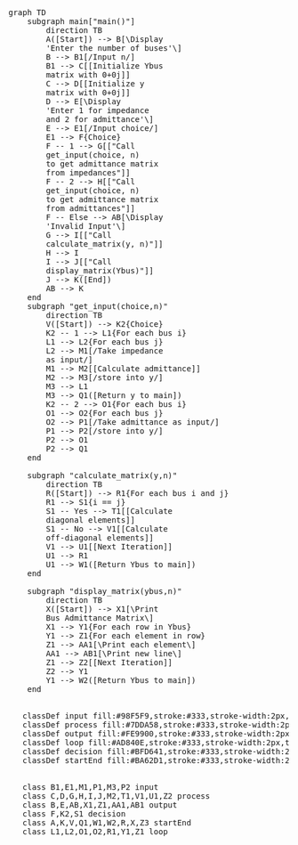<script type="module">
	import mermaid from 'https://cdn.jsdelivr.net/npm/mermaid@10/dist/mermaid.esm.min.mjs';
	mermaid.initialize({
		startOnLoad: true,
		theme: 'dark'
	});
</script>

<pre class="mermaid">
graph TD
    subgraph main["main()"]
        direction TB
        A([Start]) --> B[\Display 
        'Enter the number of buses'\]
        B --> B1[/Input n/]
        B1 --> C[[Initialize Ybus 
        matrix with 0+0j]]
        C --> D[[Initialize y 
        matrix with 0+0j]]
        D --> E[\Display 
        'Enter 1 for impedance 
        and 2 for admittance'\]
        E --> E1[/Input choice/]
        E1 --> F{Choice}
        F -- 1 --> G[["Call 
        get_input(choice, n) 
        to get admittance matrix 
        from impedances"]]
        F -- 2 --> H[["Call 
        get_input(choice, n) 
        to get admittance matrix 
        from admittances"]]
        F -- Else --> AB[\Display 
        'Invalid Input'\]
        G --> I[["Call 
        calculate_matrix(y, n)"]]
        H --> I
        I --> J[["Call 
        display_matrix(Ybus)"]]
        J --> K([End])
        AB --> K
    end
    subgraph "get_input(choice,n)"
        direction TB
        V([Start]) --> K2{Choice}
        K2 -- 1 --> L1{For each bus i}
        L1 --> L2{For each bus j}
        L2 --> M1[/Take impedance 
        as input/]
        M1 --> M2[[Calculate admittance]]
        M2 --> M3[/store into y/]
        M3 --> L1
        M3 --> Q1([Return y to main])
        K2 -- 2 --> O1{For each bus i}
        O1 --> O2{For each bus j}
        O2 --> P1[/Take admittance as input/]
        P1 --> P2[/store into y/]
        P2 --> O1
        P2 --> Q1
    end

    subgraph "calculate_matrix(y,n)"
        direction TB
        R([Start]) --> R1{For each bus i and j}
        R1 --> S1{i == j}
        S1 -- Yes --> T1[[Calculate 
        diagonal elements]]
        S1 -- No --> V1[[Calculate 
        off-diagonal elements]]
        V1 --> U1[[Next Iteration]]
        U1 --> R1
        U1 --> W1([Return Ybus to main])
    end

    subgraph "display_matrix(ybus,n)"
        direction TB
        X([Start]) --> X1[\Print 
        Bus Admittance Matrix\]
        X1 --> Y1{For each row in Ybus}
        Y1 --> Z1{For each element in row}
        Z1 --> AA1[\Print each element\]
        AA1 --> AB1[\Print new line\]
        Z1 --> Z2[[Next Iteration]]
        Z2 --> Y1
        Y1 --> W2([Return Ybus to main])
    end
   

   classDef input fill:#98F5F9,stroke:#333,stroke-width:2px,text-align:center;
   classDef process fill:#7DDA58,stroke:#333,stroke-width:2px,text-align:center;
   classDef output fill:#FE9900,stroke:#333,stroke-width:2px,text-align:center;
   classDef loop fill:#AD840E,stroke:#333,stroke-width:2px,text-align:center;
   classDef decision fill:#BFD641,stroke:#333,stroke-width:2px,text-align:center;
   classDef startEnd fill:#BA62D1,stroke:#333,stroke-width:2px,text-align:center;


   class B1,E1,M1,P1,M3,P2 input
   class C,D,G,H,I,J,M2,T1,V1,U1,Z2 process
   class B,E,AB,X1,Z1,AA1,AB1 output
   class F,K2,S1 decision
   class A,K,V,Q1,W1,W2,R,X,Z3 startEnd
   class L1,L2,O1,O2,R1,Y1,Z1 loop
</pre>